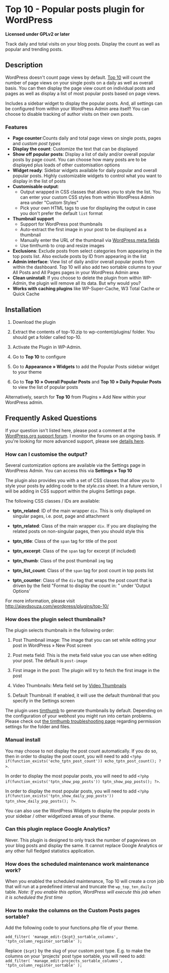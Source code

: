 # Top 10  - Popular posts plugin for WordPress

**Licensed under GPLv2 or later**

Track daily and total visits on your blog posts. Display the count as well as popular and trending posts.

## Description

WordPress doesn't count page views by default. <a href="http://ajaydsouza.com/wordpress/plugins/top-10/">Top 10</a> will count the number of page views on your single posts on a daily as well as overall basis. You can then display the page view count on individual posts and pages as well as display a list of most popular posts based on page views.

Includes a sidebar widget to display the popular posts. And, all settings can be configured from within your WordPress Admin area itself! You can choose to disable tracking of author visits on their own posts.

### Features

* **Page counter**:Counts daily and total page views on single posts, pages and *custom post types*
* **Display the count**: Customize the text that can be displayed
* **Show off popular posts**: Display a list of daily and/or overall popular posts by page count. You can choose how many posts are to be displayed plus loads of other customisation options
* **Widget ready**: Sidebar widgets available for daily popular and overall popular posts. Highly customizable widgets to control what you want to display in the list of posts
* **Customisable output**: 
	* Output wrapped in CSS classes that allows you to style the list. You can enter your custom CSS styles from within WordPress Admin area under "Custom Styles"
	* Pick your own HTML tags to use for displaying the output in case you don't prefer the default `list` format
* **Thumbnail support**
	* Support for WordPress post thumbnails
	* Auto-extract the first image in your post to be displayed as a thumbnail
	* Manually enter the URL of the thumbnail via <a href="http://codex.wordpress.org/Custom_Fields">WordPress meta fields</a>
	* Use timthumb to crop and resize images
* **Exclusions**: Exclude posts from select categories from appearing in the top posts list. Also exclude posts by ID from appearing in the list
* **Admin interface**: View list of daily and/or overall popular posts from within the dashboard. Top 10 will also add two sortable columns to your All Posts and All Pages pages in your WordPress Admin area
* **Clean uninstall**: If you choose to delete the plugin from within WP-Admin, the plugin will remove all its data. But why would you?
* **Works with caching plugins** like WP-Super-Cache, W3 Total Cache or Quick Cache


## Installation

1. Download the plugin

2. Extract the contents of top-10.zip to wp-content/plugins/ folder. You should get a folder called top-10.

3. Activate the Plugin in WP-Admin. 

4. Go to **Top 10** to configure

5. Go to **Appearance &raquo; Widgets** to add the Popular Posts sidebar widget to your theme

6. Go to **Top 10 &raquo; Overall Popular Posts** and **Top 10 &raquo; Daily Popular Posts** to view the list of popular posts

Alternatively, search for **Top 10** from Plugins &raquo; Add New within your WordPress admin.


## Frequently Asked Questions

If your question isn't listed here, please post a comment at the <a href="http://wordpress.org/support/plugin/top-10">WordPress.org support forum</a>. I monitor the forums on an ongoing basis. If you're looking for more advanced support, please see <a href="http://ajaydsouza.com/support/">details here</a>.

### How can I customise the output?

Several customization options are available via the Settings page in WordPress Admin. You can access this via <strong>Settings &raquo; Top 10</strong>

The plugin also provides you with a set of CSS classes that allow you to style your posts by adding code to the *style.css* sheet. In a future version, I will be adding in CSS support within the plugins Settings page.

The following CSS classes / IDs are available:

* **tptn_related**: ID of the main wrapper `div`. This is only displayed on singular pages, i.e. post, page and attachment

* **tptn_related**: Class of the main wrapper `div`. If you are displaying the related posts on non-singular pages, then you should style this

* **tptn_title**: Class of the `span` tag for title of the post

* **tptn_excerpt**: Class of the `span` tag for excerpt (if included)

* **tptn_thumb**: Class of the post thumbnail `img` tag

* **tptn_list_count**: Class of the `span` tag for post count in top posts list

* **tptn_counter**: Class of the `div` tag that wraps the post count that is driven by the field "Format to display the count in: " under 'Output Options'

For more information, please visit http://ajaydsouza.com/wordpress/plugins/top-10/

### How does the plugin select thumbnails?

The plugin selects thumbnails in the following order:

1. Post Thumbnail image: The image that you can set while editing your post in WordPress &raquo; New Post screen

2. Post meta field: This is the meta field value you can use when editing your post. The default is `post-image`

3. First image in the post: The plugin will try to fetch the first image in the post

3. Video Thumbnails: Meta field set by <a href="https://wordpress.org/extend/plugins/video-thumbnails/">Video Thumbnails</a>

4. Default Thumbnail: If enabled, it will use the default thumbnail that you specify in the Settings screen

The plugin uses <a href="http://www.binarymoon.co.uk/projects/timthumb/">timthumb</a> to generate thumbnails by default. Depending on the configuration of your webhost you might run into certain problems. Please check out <a href="http://www.binarymoon.co.uk/2010/11/timthumb-hints-tips/">the timthumb troubleshooting page</a> regarding permission settings for the folder and files.

### Manual install

You may choose to not display the post count automatically. If you do so, then in order to display the post count, you will need to add `<?php if(function_exists('echo_tptn_post_count')) echo_tptn_post_count(); ?>`.

In order to display the most popular posts, you will need to add `<?php if(function_exists('tptn_show_pop_posts')) tptn_show_pop_posts(); ?>`.

In order to display the most popular posts, you will need to add `<?php if(function_exists('tptn_show_daily_pop_posts')) tptn_show_daily_pop_posts(); ?>`.

You can also use the WordPress Widgets to display the popular posts in your sidebar / other widgetized areas of your theme.

### Can this plugin replace Google Analytics?

Never. This plugin is designed to only track the number of pageviews on your blog posts and display the same. It cannot replace Google Analytics or any other full fledged statistics application.

### How does the scheduled maintenance work maintenance work?

When you enabled the scheduled maintenance, Top 10 will create a cron job that will run at a predefined interval and truncate the `wp_top_ten_daily` table. 
*Note: If you enable this option, WordPress will execute this job when it is scheduled the first time*

### How to make the columns on the Custom Posts pages sortable?

Add the following code to your functions.php file of your theme.

`
add_filter( 'manage_edit-{$cpt}_sortable_columns', 'tptn_column_register_sortable' );
`

Replace `{$cpt}` by the slug of your custom post type. E.g. to make the columns on your 'projects' post type sortable, you will need to add:
`
add_filter( 'manage_edit-projects_sortable_columns', 'tptn_column_register_sortable' );
`
